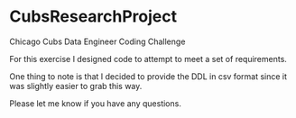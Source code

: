 # CubsResearchProject
Chicago Cubs Data Engineer Coding Challenge

For this exercise I designed code to attempt to meet a set of requirements.

One thing to note is that I decided to provide the DDL in csv format since it was slightly easier to grab this way.

Please let me know if you have any questions.
